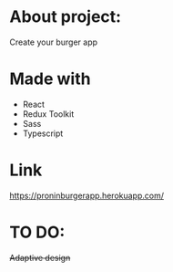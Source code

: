 # About project:

Create your burger app

# Made with
* React
* Redux Toolkit
* Sass
* Typescript

# Link

https://proninburgerapp.herokuapp.com/

# TO DO:
~~Adaptive design~~
